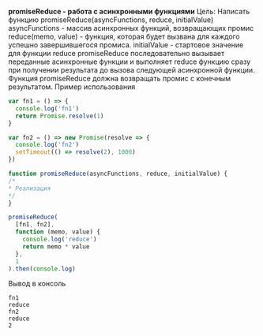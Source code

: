 **promiseReduce - работа с асинхронными функциями**
Цель: Написать функцию promiseReduce(asyncFunctions, reduce, initialValue) asyncFunctions - массив асинхронных функций, возвращающих промис reduce(memo, value) - функция, которая будет вызвана для каждого успешно завершившегося промиса. initialValue - стартовое значение для функции reduce promiseReduce последовательно вызывает переданные асинхронные функции и выполняет reduce функцию сразу при получении результата до вызова следующей асинхронной функции. Функция promiseReduce должна возвращать промис с конечным результатом.
Пример использования

```javascript
var fn1 = () => {
  console.log('fn1')
  return Promise.resolve(1)
}

var fn2 = () => new Promise(resolve => {
  console.log('fn2')
  setTimeout(() => resolve(2), 1000)
})

function promiseReduce(asyncFunctions, reduce, initialValue) {
/*
* Реализация
*/
}

promiseReduce(
  [fn1, fn2],
  function (memo, value) {
    console.log('reduce')
    return memo * value
  },
  1
).then(console.log)
```

Вывод в консоль

```
fn1
reduce
fn2
reduce
2
```
